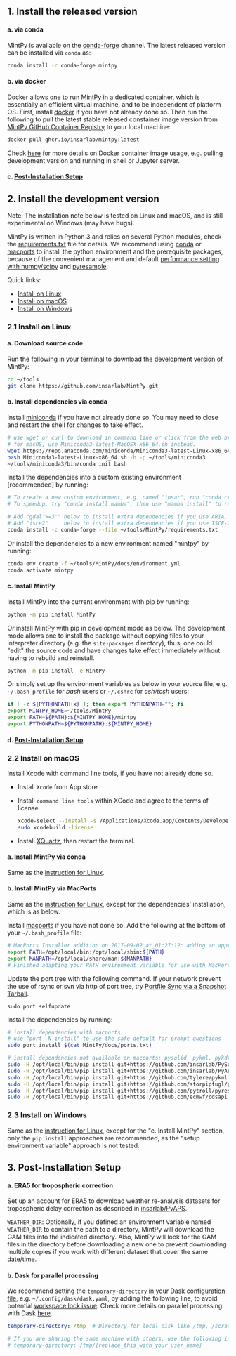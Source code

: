 ## 1. Install the released version ##

#### a. via conda ####

MintPy is available on the [conda-forge](https://anaconda.org/conda-forge/mintpy) channel. The latest released version can be installed via `conda` as:

```bash
conda install -c conda-forge mintpy
```

#### b. via docker ####

Docker allows one to run MintPy in a dedicated container, which is essentially an efficient virtual machine, and to be independent of platform OS. First, install [docker](https://docs.docker.com/install/) if you have not already done so. Then run the following to pull the latest stable released constainer image version from [MintPy GitHub Container Registry](https://github.com/insarlab/MintPy/pkgs/container/mintpy) to your local machine:

```bash
docker pull ghcr.io/insarlab/mintpy:latest
```

Check [here](docker.md) for more details on Docker container image usage, e.g. pulling development version and running in shell or Jupyter server.

#### c. [Post-Installation Setup](#3-post-installation-setup) ####

## 2. Install the development version ##

Note: The installation note below is tested on Linux and macOS, and is still experimental on Windows (may have bugs).

MintPy is written in Python 3 and relies on several Python modules, check the [requirements.txt](https://github.com/insarlab/MintPy/blob/main/requirements.txt) file for details. We recommend using [conda](https://docs.conda.io/en/latest/miniconda.html) or [macports](https://www.macports.org/install.php) to install the python environment and the prerequisite packages, because of the convenient management and default [performance setting with numpy/scipy](http://markus-beuckelmann.de/blog/boosting-numpy-blas.html) and [pyresample](https://pyresample.readthedocs.io/en/latest/installation.html#using-pykdtree).

Quick links:

+ [Install on Linux](#21-install-on-linux)
+ [Install on macOS](#22-install-on-macos)
+ [Install on Windows](#23-install-on-windows)

### 2.1 Install on Linux ###

#### a. Download source code ####

Run the following in your terminal to download the development version of MintPy:

```bash
cd ~/tools
git clone https://github.com/insarlab/MintPy.git
```

#### b. Install dependencies via conda ####

Install [miniconda](https://docs.conda.io/en/latest/miniconda.html) if you have not already done so. You may need to close and restart the shell for changes to take effect.

```bash
# use wget or curl to download in command line or click from the web browser
# for macOS, use Miniconda3-latest-MacOSX-x86_64.sh instead.
wget https://repo.anaconda.com/miniconda/Miniconda3-latest-Linux-x86_64.sh
bash Miniconda3-latest-Linux-x86_64.sh -b -p ~/tools/miniconda3
~/tools/miniconda3/bin/conda init bash
```

Install the dependencies into a custom existing environment [recommended] by running:

```bash
# To create a new custom environment, e.g. named "insar", run "conda create --name insar; conda activate insar"
# To speedup, try "conda install mamba", then use "mamba install" to replace "conda install" below

# Add "gdal'>=3'" below to install extra dependencies if you use ARIA, FRInGE, HyP3 or GMTSAR
# Add "isce2"     below to install extra dependencies if you use ISCE-2
conda install -c conda-forge --file ~/tools/MintPy/requirements.txt
```

Or install the dependencies to a new environment named "mintpy" by running:

```bash
conda env create -f ~/tools/MintPy/docs/environment.yml
conda activate mintpy
```

#### c. Install MintPy ####

Install MintPy into the current environment with pip by running:

```bash
python -m pip install MintPy
```

Or install MintPy with pip in development mode as below. The development mode allows one to install the package without copying files to your interpreter directory (e.g. the `site-packages` directory), thus, one could "edit" the source code and have changes take effect immediately without having to rebuild and reinstall.

```bash
python -m pip install -e MintPy
```

Or simply set up the environment variables as below in your source file, e.g. `~/.bash_profile` for _bash_ users or `~/.cshrc` for _csh/tcsh_ users:

```bash
if [ -z ${PYTHONPATH+x} ]; then export PYTHONPATH=""; fi
export MINTPY_HOME=~/tools/MintPy
export PATH=${PATH}:${MINTPY_HOME}/mintpy
export PYTHONPATH=${PYTHONPATH}:${MINTPY_HOME}
```

#### d. [Post-Installation Setup](#3-post-installation-setup) ####

### 2.2 Install on macOS ###

Install Xcode with command line tools, if you have not already done so.

+ Install `Xcode` from App store

+ Install `command line tools` within XCode and agree to the terms of license.

  ```bash
  xcode-select --install -s /Applications/Xcode.app/Contents/Developer/
  sudo xcodebuild -license
  ```

+ Install [XQuartz](https://www.xquartz.org), then restart the terminal.

#### a. Install MintPy via conda ####

Same as the [instruction for Linux](#21-install-on-linux).

#### b. Install MintPy via MacPorts ####

Same as the [instruction for Linux](#21-install-on-linux), except for the dependencies' installation, which is as below.

Install [macports](https://www.macports.org/install.php) if you have not done so. Add the following at the bottom of your `~/.bash_profile` file:

```bash
# MacPorts Installer addition on 2017-09-02_at_01:27:12: adding an appropriate PATH variable for use with MacPorts.
export PATH=/opt/local/bin:/opt/local/sbin:${PATH}
export MANPATH=/opt/local/share/man:${MANPATH}
# Finished adapting your PATH environment variable for use with MacPorts.
```

Update the port tree with the following command. If your network prevent the use of rsync or svn via http of port tree, try [Portfile Sync via a Snapshot Tarball](https://trac.macports.org/wiki/howto/PortTreeTarball).

```
sudo port selfupdate
```

Install the dependencies by running:

```bash
# install dependencies with macports
# use "port -N install" to use the safe default for prompt questions
sudo port install $(cat MintPy/docs/ports.txt)

# install dependencies not available on macports: pysolid, pykml, pykdtree, pyresample, cdsapi
sudo -H /opt/local/bin/pip install git+https://github.com/insarlab/PySolid.git
sudo -H /opt/local/bin/pip install git+https://github.com/insarlab/PyAPS.git
sudo -H /opt/local/bin/pip install git+https://github.com/tylere/pykml.git
sudo -H /opt/local/bin/pip install git+https://github.com/storpipfugl/pykdtree.git
sudo -H /opt/local/bin/pip install git+https://github.com/pytroll/pyresample.git
sudo -H /opt/local/bin/pip install git+https://github.com/ecmwf/cdsapi.git
```

### 2.3 Install on Windows ###

Same as the [instruction for Linux](#21-install-on-linux), except for the "c. Install MintPy" section, only the `pip install` approaches are recommended, as the "setup environment variable" approach is not tested.

## 3. Post-Installation Setup

#### a. ERA5 for tropospheric correction ####

Set up an account for ERA5 to download weather re-analysis datasets for tropospheric delay correction as described in [insarlab/PyAPS](https://github.com/insarlab/pyaps#2-account-setup-for-era5).

`WEATHER_DIR`: Optionally, if you defined an environment variable named `WEATHER_DIR` to contain the path to a directory, MintPy will download the GAM files into the indicated directory. Also, MintPy will look for the GAM files in the directory before downloading a new one to prevent downloading multiple copies if you work with different dataset that cover the same date/time.

#### b. Dask for parallel processing ####

We recommend setting the `temporary-directory` in your [Dask configuration file](https://docs.dask.org/en/stable/configuration.html), e.g. `~/.config/dask/dask.yaml`, by adding the following line, to avoid potential [workspace lock issue](https://github.com/insarlab/MintPy/issues/725). Check more details on parallel processing with Dask [here](./dask.md).

```yaml
temporary-directory: /tmp  # Directory for local disk like /tmp, /scratch, or /local

# If you are sharing the same machine with others, use the following instead to avoid permission issues with others.
# temporary-directory: /tmp/{replace_this_with_your_user_name}
```

